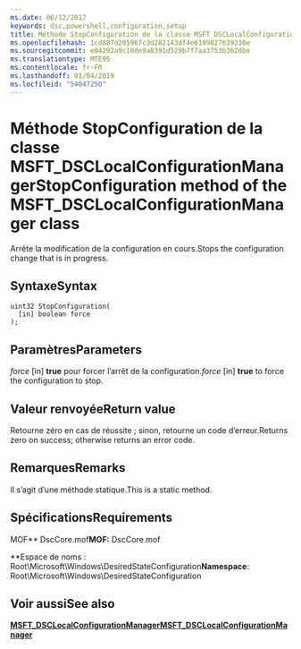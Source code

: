 ```yaml
---
ms.date: 06/12/2017
keywords: dsc,powershell,configuration,setup
title: Méthode StopConfiguration de la classe MSFT_DSCLocalConfigurationManager
ms.openlocfilehash: 1cd887d205967c3d282143df4e6199027639230e
ms.sourcegitcommit: e04292a9c10de9a8391d529b7f7aa3753b362dbe
ms.translationtype: MTE95
ms.contentlocale: fr-FR
ms.lasthandoff: 01/04/2019
ms.locfileid: "54047250"
---
```

# <a name="stopconfiguration-method-of-the-msftdsclocalconfigurationmanager-class"></a><span data-ttu-id="0a151-103">Méthode StopConfiguration de la classe MSFT_DSCLocalConfigurationManager</span><span class="sxs-lookup"><span data-stu-id="0a151-103">StopConfiguration method of the MSFT_DSCLocalConfigurationManager class</span></span>

<span data-ttu-id="0a151-104">Arrête la modification de la configuration en cours.</span><span class="sxs-lookup"><span data-stu-id="0a151-104">Stops the configuration change that is in progress.</span></span>

## <a name="syntax"></a><span data-ttu-id="0a151-105">Syntaxe</span><span class="sxs-lookup"><span data-stu-id="0a151-105">Syntax</span></span>

```mof
uint32 StopConfiguration(
  [in] boolean force
);
```

## <a name="parameters"></a><span data-ttu-id="0a151-106">Paramètres</span><span class="sxs-lookup"><span data-stu-id="0a151-106">Parameters</span></span>

<span data-ttu-id="0a151-107">*force* \[in\] **true** pour forcer l’arrêt de la configuration.</span><span class="sxs-lookup"><span data-stu-id="0a151-107">*force* \[in\] **true** to force the configuration to stop.</span></span>

## <a name="return-value"></a><span data-ttu-id="0a151-108">Valeur renvoyée</span><span class="sxs-lookup"><span data-stu-id="0a151-108">Return value</span></span>

<span data-ttu-id="0a151-109">Retourne zéro en cas de réussite ; sinon, retourne un code d’erreur.</span><span class="sxs-lookup"><span data-stu-id="0a151-109">Returns zero on success; otherwise returns an error code.</span></span>

## <a name="remarks"></a><span data-ttu-id="0a151-110">Remarques</span><span class="sxs-lookup"><span data-stu-id="0a151-110">Remarks</span></span>

<span data-ttu-id="0a151-111">Il s’agit d’une méthode statique.</span><span class="sxs-lookup"><span data-stu-id="0a151-111">This is a static method.</span></span>

## <a name="requirements"></a><span data-ttu-id="0a151-112">Spécifications</span><span class="sxs-lookup"><span data-stu-id="0a151-112">Requirements</span></span>

<span data-ttu-id="0a151-113">MOF\*\* DscCore.mof</span><span class="sxs-lookup"><span data-stu-id="0a151-113">**MOF:** DscCore.mof</span></span>

<span data-ttu-id="0a151-114">\*\*Espace de noms : Root\Microsoft\Windows\DesiredStateConfiguration</span><span class="sxs-lookup"><span data-stu-id="0a151-114">**Namespace**: Root\Microsoft\Windows\DesiredStateConfiguration</span></span>

## <a name="see-also"></a><span data-ttu-id="0a151-115">Voir aussi</span><span class="sxs-lookup"><span data-stu-id="0a151-115">See also</span></span>

[<span data-ttu-id="0a151-116">**MSFT_DSCLocalConfigurationManager**</span><span class="sxs-lookup"><span data-stu-id="0a151-116">**MSFT_DSCLocalConfigurationManager**</span></span>](msft-dsclocalconfigurationmanager.md)